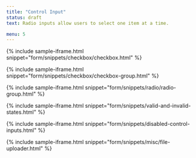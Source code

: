 ```yaml
---
title: "Control Input"
status: draft
text: Radio inputs allow users to select one item at a time.

menu: 5
---
```



{% include sample-iframe.html snippet="form/snippets/checkbox/checkbox.html" %}

{% include sample-iframe.html snippet="form/snippets/checkbox/checkbox-group.html" %}


{% include sample-iframe.html snippet="form/snippets/radio/radio-group.html" %}

{% include sample-iframe.html snippet="form/snippets/valid-and-invalid-states.html" %}

{% include sample-iframe.html snippet="form/snippets/disabled-control-inputs.html" %}

{% include sample-iframe.html snippet="form/snippets/misc/file-uploader.html" %}